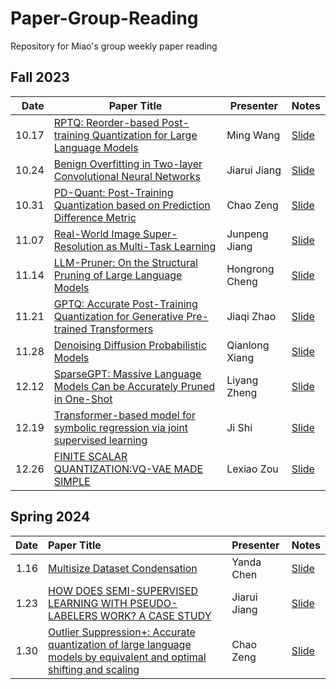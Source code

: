 # Paper-Group-Reading
Repository for Miao's group weekly paper reading
## Fall 2023
| Date | Paper Title | Presenter | Notes |
| --------:| ----------------------------------------------------------------------- | ----------- | ---------- |
| 10.17 | [RPTQ: Reorder-based Post-training Quantization for Large Language Models][1] | Ming Wang | [Slide][2] |
| 10.24 | [Benign Overfitting in Two-layer Convolutional Neural Networks][3] | Jiarui Jiang | [Slide][4] |
| 10.31 | [PD-Quant: Post-Training Quantization based on Prediction Difference Metric][5] | Chao Zeng | [Slide][6] |
| 11.07 | [Real-World Image Super-Resolution as Multi-Task Learning][7] | Junpeng Jiang | [Slide][8] |
| 11.14 | [LLM-Pruner: On the Structural Pruning of Large Language Models][9] | Hongrong Cheng | [Slide][10] |
| 11.21 | [GPTQ: Accurate Post-Training Quantization for Generative Pre-trained Transformers][11] | Jiaqi Zhao | [Slide][12] |
| 11.28 | [Denoising Diffusion Probabilistic Models][13] | Qianlong Xiang | [Slide][14] |
| 12.12 | [SparseGPT: Massive Language Models Can be Accurately Pruned in One-Shot][15] | Liyang Zheng | [Slide][16] |
| 12.19 | [Transformer-based model for symbolic regression via joint supervised learning ][17] | Ji Shi | [Slide][18] |
| 12.26 | [FINITE SCALAR QUANTIZATION:VQ-VAE MADE SIMPLE][19] | Lexiao Zou | [Slide][20] |



## Spring 2024
| Date | Paper Title | Presenter | Notes |
| --------:| :---------------------------------------------------------------------- | :---------- | ---------- |
| 1.16 | [Multisize Dataset Condensation][21] | Yanda Chen | [Slide][22] |
| 1.23 | [HOW DOES SEMI-SUPERVISED LEARNING WITH PSEUDO-LABELERS WORK? A CASE STUDY][23] | Jiarui Jiang | [Slide][24] |
| 1.30 | [Outlier Suppression+: Accurate quantization of large language models by equivalent and optimal shifting and scaling][25] | Chao Zeng | [Slide][26] |


[1]:https://arxiv.org/pdf/2304.01089.pdf
[2]:Slides/23.10.17-wm.pdf
[3]:https://proceedings.neurips.cc/paper_files/paper/2022/file/a12c999be280372b157294e72a4bbc8b-Paper-Conference.pdf
[4]:Slides/23.10.24-jiarui.pdf
[5]:https://arxiv.org/pdf/2212.07048.pdf
[6]:Slides/23.10.31-chaozeng.pdf
[7]:https://openreview.net/pdf?id=8SCz56sUGP
[8]:Slides/23.11.07-junpeng.pdf
[9]:https://arxiv.org/pdf/2305.11627.pdf
[10]:Slides/23.11.14-chr.pdf
[11]:https://arxiv.org/pdf/2210.17323.pdf
[12]:Slides/23.11.21-zjq.pdf
[13]:https://proceedings.neurips.cc/paper/2020/hash/4c5bcfec8584af0d967f1ab10179ca4b-Abstract.html
[14]:Slides/23.11.28-xql.pdf
[15]:https://proceedings.mlr.press/v202/frantar23a.html
[16]:Slides/23.12.12-zly.pdf
[17]:https://openreview.net/forum?id=ULzyv9M1j5
[18]:Slides/23.12.19-sj.pdf
[19]:https://arxiv.org/pdf/2309.15505.pdf
[20]:Slides/23.12.26-zlx.pdf
[21]:https://openreview.net/pdf?id=FVhmnvqnsI
[22]:Slides/24.1.16-cyd.pdf
[23]:https://openreview.net/pdf?id=Dzmd-Cc8OI
[24]:Slides/24.1.23-jjr.pdf
[25]: https://aclanthology.org/2023.emnlp-main.102/
[26]: Slides/24.1.30-zc.pdf

